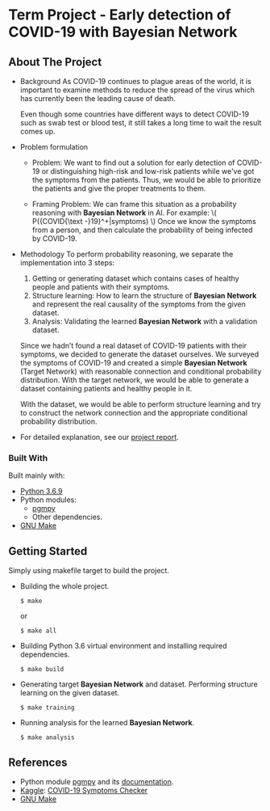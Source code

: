 Term Project - Early detection of COVID-19 with Bayesian Network
====

## About The Project

- Background
    As COVID-19 continues to plague areas of the world, it is important to examine methods to reduce the spread of the virus which has currently been the leading cause of death.
    
    Even though some countries have different ways to detect COVID-19 such as swab test or blood test, it still takes a long time to wait the result comes up.
    
- Problem formulation
    - Problem:
        We want to find out a solution for early detection of COVID-19 or distinguishing high-risk and low-risk patients while we've got the symptoms from the patients. Thus, we would be able to prioritize the patients and give the proper treatments to them.
        
    - Framing Problem:
        We can frame this situation as a probability reasoning with **Bayesian Network** in AI.
        For example: \\( P({COVID{\text -}19}^+|symptoms) \\) 
        Once we know the symptoms from a person, and then calculate the probability of being infected by COVID-19.

- Methodology
    To perform probability reasoning, we separate the implementation into 3 steps:
    1. Getting or generating dataset which contains cases of healthy people and patients with their symptoms.
    2. Structure learning: How to learn the structure of **Bayesian Network** and represent the real causality of the symptoms from the given dataset. 
    3. Analysis: Validating the learned **Bayesian Network** with a validation dataset.

    Since we hadn’t found a real dataset of COVID-19 patients with their symptoms, we decided to generate the dataset ourselves. We surveyed the symptoms of COVID-19 and created a simple **Bayesian Network** (Target Network) with reasonable connection and conditional probability distribution. With the target network, we would be able to generate a dataset containing patients and healthy people in it.

    With the dataset, we would be able to perform structure learning and try to construct the network connection and the appropriate conditional probability distribution.

- For detailed explanation, see our [project report](https://drive.google.com/file/d/1y2CA0RqRJhCPxCF0tXmQg_BOIbpzY_f8/view?usp=sharing).



### Built With

Built mainly with:
- [Python 3.6.9](https://www.python.org/downloads/release/python-369/)
- Python modules: 
    - [pgmpy](https://pypi.org/project/pgmpy/)
    - Other dependencies.
- [GNU Make](https://www.gnu.org/software/make/)

## Getting Started

Simply using makefile target to build the project.

- Building the whole project.
    ```shell
    $ make
    ```
    or
    ```shell
    $ make all
    ```
- Building Python 3.6 virtual environment and installing required dependencies.
    ```shell
    $ make build
    ```
- Generating target **Bayesian Network** and dataset. Performing structure learning on the given dataset.
    ```shell
    $ make training
    ```
- Running analysis for the learned **Bayesian Network**.
    ```shell
    $ make analysis
    ```

## References

- Python module [pgmpy](https://pypi.org/project/pgmpy/) and its [documentation](http://pgmpy.org/).
- [Kaggle](https://www.kaggle.com/): [COVID-19 Symptoms Checker
](https://www.kaggle.com/iamhungundji/covid19-symptoms-checker)
- [GNU Make](https://www.gnu.org/software/make/)

